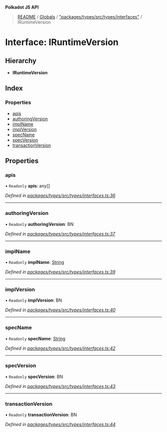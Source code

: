 **Polkadot JS API**

> [README](../README.md) / [Globals](../globals.md) / ["packages/types/src/types/interfaces"](../modules/_packages_types_src_types_interfaces_.md) / IRuntimeVersion

# Interface: IRuntimeVersion

## Hierarchy

* **IRuntimeVersion**

## Index

### Properties

* [apis](_packages_types_src_types_interfaces_.iruntimeversion.md#apis)
* [authoringVersion](_packages_types_src_types_interfaces_.iruntimeversion.md#authoringversion)
* [implName](_packages_types_src_types_interfaces_.iruntimeversion.md#implname)
* [implVersion](_packages_types_src_types_interfaces_.iruntimeversion.md#implversion)
* [specName](_packages_types_src_types_interfaces_.iruntimeversion.md#specname)
* [specVersion](_packages_types_src_types_interfaces_.iruntimeversion.md#specversion)
* [transactionVersion](_packages_types_src_types_interfaces_.iruntimeversion.md#transactionversion)

## Properties

### apis

• `Readonly` **apis**: any[]

*Defined in [packages/types/src/types/interfaces.ts:36](https://github.com/polkadot-js/api/blob/05c0379f4/packages/types/src/types/interfaces.ts#L36)*

___

### authoringVersion

• `Readonly` **authoringVersion**: BN

*Defined in [packages/types/src/types/interfaces.ts:37](https://github.com/polkadot-js/api/blob/05c0379f4/packages/types/src/types/interfaces.ts#L37)*

___

### implName

• `Readonly` **implName**: [String](../classes/_packages_types_src_primitive_text_.text.md#string)

*Defined in [packages/types/src/types/interfaces.ts:39](https://github.com/polkadot-js/api/blob/05c0379f4/packages/types/src/types/interfaces.ts#L39)*

___

### implVersion

• `Readonly` **implVersion**: BN

*Defined in [packages/types/src/types/interfaces.ts:40](https://github.com/polkadot-js/api/blob/05c0379f4/packages/types/src/types/interfaces.ts#L40)*

___

### specName

• `Readonly` **specName**: [String](../classes/_packages_types_src_primitive_text_.text.md#string)

*Defined in [packages/types/src/types/interfaces.ts:42](https://github.com/polkadot-js/api/blob/05c0379f4/packages/types/src/types/interfaces.ts#L42)*

___

### specVersion

• `Readonly` **specVersion**: BN

*Defined in [packages/types/src/types/interfaces.ts:43](https://github.com/polkadot-js/api/blob/05c0379f4/packages/types/src/types/interfaces.ts#L43)*

___

### transactionVersion

• `Readonly` **transactionVersion**: BN

*Defined in [packages/types/src/types/interfaces.ts:44](https://github.com/polkadot-js/api/blob/05c0379f4/packages/types/src/types/interfaces.ts#L44)*
